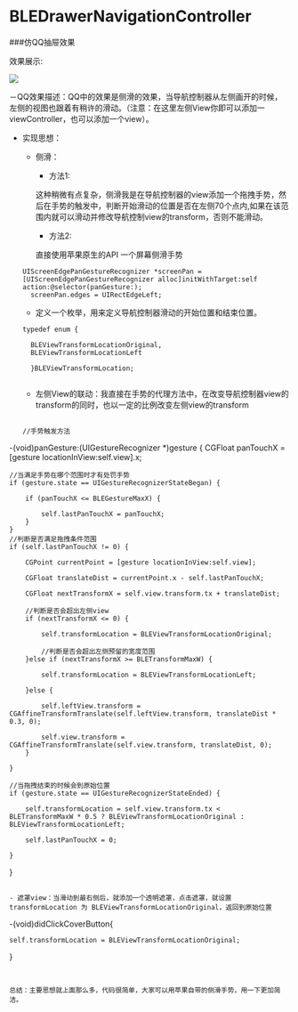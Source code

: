 # BLEDrawerNavigationController


###仿QQ抽屉效果


效果展示:

![](http://a.picphotos.baidu.com/album/s%3D680%3Bq%3D90/sign=f541bfba44166d223c77169c761878ca/a71ea8d3fd1f413437b03d0f221f95cad1c85e3f.jpg)



－QQ效果描述：QQ中的效果是侧滑的效果，当导航控制器从左侧画开的时候，左侧的视图也跟着有稍许的滑动。（注意：在这里左侧View你即可以添加一viewController，也可以添加一个view）。

- 实现思想：

  - 侧滑：
  
  	* 方法1:
  	
  	这种稍微有点复杂，侧滑我是在导航控制器的view添加一个拖拽手势，然后在手势的触发中，判断开始滑动的位置是否在左侧70个点内,如果在该范围内就可以滑动并修改导航控制view的transform，否则不能滑动。
  
  	* 方法2:
 
 	直接使用苹果原生的API 一个屏幕侧滑手势
  
  ```
  UIScreenEdgePanGestureRecognizer *screenPan = [UIScreenEdgePanGestureRecognizer alloc]initWithTarget:self action:@selector(panGesture:);
    screenPan.edges = UIRectEdgeLeft;
  ```
  
  -  定义一个枚举，用来定义导航控制器滑动的开始位置和结束位置。
  
  ```
  typedef enum {
  
    BLEViewTransformLocationOriginal,
    BLEViewTransformLocationLeft
    
    }BLEViewTransformLocation;


  ``` 
  
   - 左侧View的联动：我直接在手势的代理方法中，在改变导航控制器view的transform的同时，也以一定的比例改变左侧view的transform   
   
   ```
  
   //手势触发方法
-(void)panGesture:(UIGestureRecognizer *)gesture {
    CGFloat panTouchX = [gesture locationInView:self.view].x; 
     
    //当满足手势在哪个范围时才有处罚手势
    if (gesture.state == UIGestureRecognizerStateBegan) {
        
        if (panTouchX <= BLEGestureMaxX) {
            
            self.lastPanTouchX = panTouchX;
        }
    }
    //判断是否满足拖拽条件范围
    if (self.lastPanTouchX != 0) {
       
        CGPoint currentPoint = [gesture locationInView:self.view];
        
        CGFloat translateDist = currentPoint.x - self.lastPanTouchX;
        
        CGFloat nextTransformX = self.view.transform.tx + translateDist;
        
        //判断是否会超出左侧view
        if (nextTransformX <= 0) {
            
            self.transformLocation = BLEViewTransformLocationOriginal;
            
            //判断是否会超出左侧预留的宽度范围
        }else if (nextTransformX >= BLETransformMaxW) {
            
            self.transformLocation = BLEViewTransformLocationLeft;
            
        }else {
            
            self.leftView.transform = CGAffineTransformTranslate(self.leftView.transform, translateDist * 0.3, 0);
    
            self.view.transform = CGAffineTransformTranslate(self.view.transform, translateDist, 0);
        }
        
    }
    
    //当拖拽结束的时候会到原始位置
    if (gesture.state == UIGestureRecognizerStateEnded) {
        
        self.transformLocation = self.view.transform.tx <  BLETransformMaxW * 0.5 ? BLEViewTransformLocationOriginal : BLEViewTransformLocationLeft;
    
        self.lastPanTouchX = 0;

    }
}

   ```
  
  - 遮罩view：当滑动到最右侧后，就添加一个透明遮罩，点击遮罩，就设置transformLocation 为 BLEViewTransformLocationOriginal，返回到原始位置
  
  ```
  -(void)didClickCoverButton{
    
    self.transformLocation = BLEViewTransformLocationOriginal;
}
  
  ```
 
  
总结：主要思想就上面那么多，代码很简单，大家可以用苹果自带的侧滑手势，用一下更加简洁。
 
 